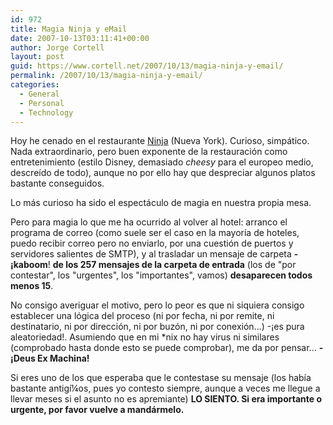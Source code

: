 ```yaml
---
id: 972
title: Magia Ninja y eMail
date: 2007-10-13T03:11:41+00:00
author: Jorge Cortell
layout: post
guid: https://www.cortell.net/2007/10/13/magia-ninja-y-email/
permalink: /2007/10/13/magia-ninja-y-email/
categories:
  - General
  - Personal
  - Technology
---
```

Hoy he cenado en el restaurante <a title="Ninja New York" target="_blank" href="https://www.ninjanewyork.com/">Ninja</a> (Nueva York). Curioso, simpático. Nada extraordinario, pero buen exponente de la restauración como entretenimiento (estilo Disney, demasiado _cheesy_ para el europeo medio, descreí­do de todo), aunque no por ello hay que despreciar algunos platos bastante conseguidos.

Lo más curioso ha sido el espectáculo de magia en nuestra propia mesa.

Pero para magia lo que me ha ocurrido al volver al hotel: arranco el programa de correo (como suele ser el caso en la mayorí­a de hoteles, puedo recibir correo pero no enviarlo, por una cuestión de puertos y servidores salientes de SMTP), y al trasladar un mensaje de carpeta **-¡kaboom**! **de los 257 mensajes de la carpeta de entrada** (los de "por contestar", los "urgentes", los "importantes", vamos) **desaparecen todos menos 15**.

No consigo averiguar el motivo, pero lo peor es que ni siquiera consigo establecer una lógica del proceso (ni por fecha, ni por remite, ni destinatario, ni por dirección, ni por buzón, ni por conexión...) -¡es pura aleatoriedad!. Asumiendo que en mi *nix no hay virus ni similares (comprobado hasta donde esto se puede comprobar), me da por pensar... **-¡Deus Ex Machina!**

Si eres uno de los que esperaba que le contestase su mensaje (los habí­a bastante antigí¼os, pues yo contesto siempre, aunque a veces me llegue a llevar meses si el asunto no es apremiante) **LO SIENTO. Si era importante o urgente, por favor vuelve a mandármelo.**